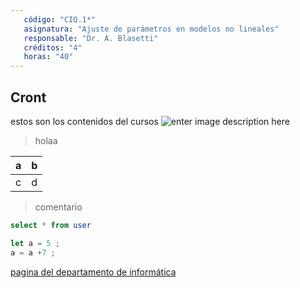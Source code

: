 ```yaml
---
   código: "CIQ.1*"
   asignatura: "Ajuste de parámetros en modelos no lineales"
   responsable: "Dr. A. Blasetti"
   créditos: "4"
   horas: "40"
---
```

## Cront
estos son los contenidos del cursos
![enter image description here](https://i1.wp.com/diariocronica.com.ar/wp-content/uploads/2018/11/borrador-autom%C3%A1tico-133.jpg?fit=1200,800&ssl=1)

> holaa

| a | b |
|---|---|
| c | d |

> comentario



```sql
select * from user
```

```javascript
let a = 5 ;
a = a +7 ;
```
[pagina del departamento de informática](http://www.dinfo.ing.unp.edu.ar)
<!--stackedit_data:
eyJoaXN0b3J5IjpbLTE2NzcwMDA0NjMsLTc5MTc1MjY3OSwtMT
E3NTAxOTQwOCwtMTA2NTYzNzIxNiwtMTU4OTY1MDI3NSw0MDQ2
MTgzOTksMTE4MzkyMTIzNCwtODkwMDg5NTMzLDM5OTk4NDUzNC
w0NDQyNjg3MjgsMTEwOTAzMzUyNiwtOTgzMzc4OTk0LC0zNTA5
Mjc5NTQsMTk2MTExMTczNSw5NDMwNDIzNTksLTg0NzcxNzAwMS
wxNzQxMDY1OTgsMTEzMTY2OTk4OCwyMDg4NDc4NjcsNTY0NTEx
NzIzXX0=
-->